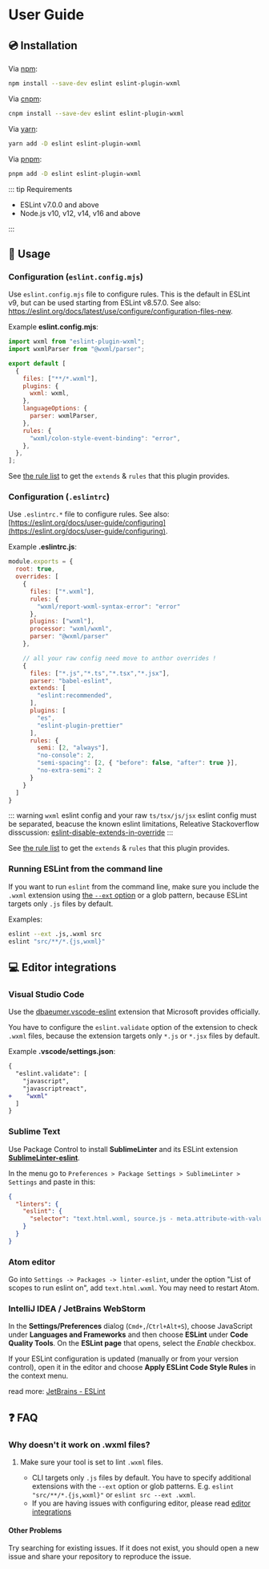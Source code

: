 # User Guide

## :cd: Installation

Via [npm](https://www.npmjs.com):

```bash
npm install --save-dev eslint eslint-plugin-wxml
```

Via [cnpm](https://www.cnpmjs.org):

```bash
cnpm install --save-dev eslint eslint-plugin-wxml
```

Via [yarn](https://yarnpkg.com):

```bash
yarn add -D eslint eslint-plugin-wxml
```

Via [pnpm](https://pnpm.io):

```bash
pnpm add -D eslint eslint-plugin-wxml
```

::: tip Requirements

- ESLint v7.0.0 and above
- Node.js v10, v12, v14, v16 and above

:::

## :book: Usage

### Configuration (`eslint.config.mjs`)

Use `eslint.config.mjs` file to configure rules. This is the default in ESLint v9, but can be used starting from ESLint v8.57.0. See also: <https://eslint.org/docs/latest/use/configure/configuration-files-new>.

Example **eslint.config.mjs**:

```js
import wxml from "eslint-plugin-wxml";
import wxmlParser from "@wxml/parser";

export default [
  {
    files: ["**/*.wxml"],
    plugins: {
      wxml: wxml,
    },
    languageOptions: {
      parser: wxmlParser,
    },
    rules: {
      "wxml/colon-style-event-binding": "error",
    },
  },
];
```

See [the rule list](../rules/README.md) to get the `extends` &amp; `rules` that this plugin provides.

### Configuration (`.eslintrc`)

Use `.eslintrc.*` file to configure rules. See also: [https://eslint.org/docs/user-guide/configuring](https://eslint.org/docs/user-guide/configuring).

Example **.eslintrc.js**:

```js
module.exports = {
  root: true,
  overrides: [
    {
      files: ["*.wxml"],
      rules: {
        "wxml/report-wxml-syntax-error": "error"
      },
      plugins: ["wxml"],
      processor: "wxml/wxml",
      parser: "@wxml/parser"
    },

    // all your raw config need move to anthor overrides !
    {
      files: ["*.js","*.ts","*.tsx","*.jsx"],
      parser: "babel-eslint",
      extends: [
        "eslint:recommended",
      ],
      plugins: [
        "es",
        "eslint-plugin-prettier"
      ],
      rules: {
        semi: [2, "always"],
        "no-console": 2,
        "semi-spacing": [2, { "before": false, "after": true }],
        "no-extra-semi": 2
      }
    }
  ]
}
```
::: warning
`wxml` eslint config and your raw `ts/tsx/js/jsx` eslint config must be separated, beacuse the known eslint limitations,
Releative Stackoverflow disscussion: [eslint-disable-extends-in-override](https://stackoverflow.com/questions/57107800/eslint-disable-extends-in-override)
:::


See [the rule list](../rules/README.md) to get the `extends` &amp; `rules` that this plugin provides.

### Running ESLint from the command line

If you want to run `eslint` from the command line, make sure you include the `.wxml` extension using [the `--ext` option](https://eslint.org/docs/user-guide/configuring#specifying-target-files-to-lint) or a glob pattern, because ESLint targets only `.js` files by default.

Examples:

```bash
eslint --ext .js,.wxml src
eslint "src/**/*.{js,wxml}"
```

## :computer: Editor integrations

### Visual Studio Code

Use the [dbaeumer.vscode-eslint](https://marketplace.visualstudio.com/items?itemName=dbaeumer.vscode-eslint) extension that Microsoft provides officially.

You have to configure the `eslint.validate` option of the extension to check `.wxml` files, because the extension targets only `*.js` or `*.jsx` files by default.

Example **.vscode/settings.json**:

```diff
{
  "eslint.validate": [
    "javascript",
    "javascriptreact",
+    "wxml"
  ]
}
```

### Sublime Text

Use Package Control to install **SublimeLinter** and its ESLint extension **[SublimeLinter-eslint](https://github.com/SublimeLinter/SublimeLinter-eslint)**.

In the menu go to `Preferences > Package Settings > SublimeLinter > Settings` and paste in this:

```json
{
  "linters": {
    "eslint": {
      "selector": "text.html.wxml, source.js - meta.attribute-with-value"
    }
  }
}
```

### Atom editor

Go into `Settings -> Packages -> linter-eslint`, under the option "List of scopes to run eslint on", add `text.html.wxml`. You may need to restart Atom.

### IntelliJ IDEA / JetBrains WebStorm

In the **Settings/Preferences** dialog (`Cmd+,`/`Ctrl+Alt+S`), choose JavaScript under **Languages and Frameworks** and then choose **ESLint** under **Code Quality Tools**.
On the **ESLint page** that opens, select the *Enable* checkbox.

If your ESLint configuration is updated (manually or from your version control), open it in the editor and choose **Apply ESLint Code Style Rules** in the context menu.

read more: [JetBrains - ESLint](https://www.jetbrains.com/help/idea/eslint.html)

## :question: FAQ

### Why doesn't it work on .wxml files?

1. Make sure your tool is set to lint `.wxml` files.

    - CLI targets only `.js` files by default. You have to specify additional extensions with the `--ext` option or glob patterns. E.g. `eslint "src/**/*.{js,wxml}"` or `eslint src --ext .wxml`.
    - If you are having issues with configuring editor, please read [editor integrations](#editor-integrations)

#### Other Problems

Try searching for existing issues.
If it does not exist, you should open a new issue and share your repository to reproduce the issue.
